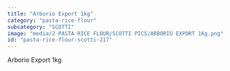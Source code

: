 ```yaml
---
title: "Arborio Export 1kg"
category: "pasta-rice-flour"
subcategory: "SCOTTI"
image: "media/2 PASTA RICE FLOUR/SCOTTI PICS/ARBORIO EXPORT 1Kg.png"
id: "pasta-rice-flour-scotti-217"
---
```


Arborio Export 1kg

